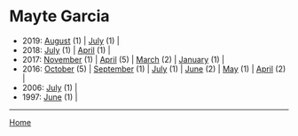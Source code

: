 # Mayte Garcia

  * 2019: 
      [August](./mayte-garcia-2019-08.md) (1) | 
      [July](./mayte-garcia-2019-07.md) (1) | 
  * 2018: 
      [July](./mayte-garcia-2018-07.md) (1) | 
      [April](./mayte-garcia-2018-04.md) (1) | 
  * 2017: 
      [November](./mayte-garcia-2017-11.md) (1) | 
      [April](./mayte-garcia-2017-04.md) (5) | 
      [March](./mayte-garcia-2017-03.md) (2) | 
      [January](./mayte-garcia-2017-01.md) (1) | 
  * 2016: 
      [October](./mayte-garcia-2016-10.md) (5) | 
      [September](./mayte-garcia-2016-09.md) (1) | 
      [July](./mayte-garcia-2016-07.md) (1) | 
      [June](./mayte-garcia-2016-06.md) (2) | 
      [May](./mayte-garcia-2016-05.md) (1) | 
      [April](./mayte-garcia-2016-04.md) (2) | 
  * 2006: 
      [July](./mayte-garcia-2006-07.md) (1) | 
  * 1997: 
      [June](./mayte-garcia-1997-06.md) (1) | 

----

[Home](../)
